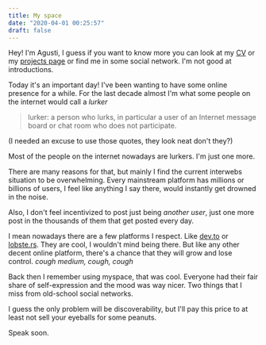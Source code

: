 ```yaml
---
title: My space
date: "2020-04-01 00:25:57"
draft: false
---
```

Hey! I'm Agusti, I guess if you want to know more you can look at my [CV](/) or my [projects page](/projects) or find me in some social network. I'm not good at introductions.

Today it's an important day! I've been wanting to have some online presence for a while. For the last decade almost I'm what some people on the internet would call a *lurker* 
> lurker: a person who lurks, in particular a user of an Internet message board or chat room who does not participate.

(I needed an excuse to use those quotes, they look neat don't they?)

Most of the people on the internet nowadays are lurkers. I'm just one more.

There are many reasons for that, but mainly I find the current interwebs situation to be overwhelming. Every mainstream platform has millions or billions of users, I feel like anything I say there, would instantly get drowned in the noise.

Also, I don't feel incentivized to post just being *another user*, just one more post in the thousands of them that get posted every day.

I mean nowadays there are a few platforms I respect. Like [dev.to](http://dev.to) or [lobste.rs](https://lobste.rs/). They are cool, I wouldn't mind being there. But like any other decent online platform, there's a chance that they will grow and lose control. *cough medium, cough, cough*

Back then I remember using myspace, that was cool. Everyone had their fair share of self-expression and the mood was way nicer. Two things that I miss from old-school social networks.

I guess the only problem will be discoverability, but I'll pay this price to at least not sell your eyeballs for some peanuts.

Speak soon.